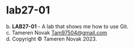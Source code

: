 # lab27-01
b.	**LAB27-01** - A lab that shows me how to use Git.</br>
c.	Tameren Novak <Tam97504@gmail.com></br>
d.	Copyright &copy; Tameren Novak 2023.</br>
